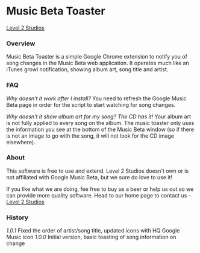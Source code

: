 # Music Beta Toaster
[Level 2 Studios](http://level2studios.com/ "Level 2 Studios")

### Overview

Music Beta Toaster is a simple Google Chrome extension to notify you of song changes in the Music Beta web application. It operates much like an iTunes growl notification, showing album art, song title and artist.

### FAQ

*Why doesn't it work after I install?*
You need to refresh the Google Music Beta page in order for the script to start watching for song changes.

*Why doesn't it show album art for my song? The CD has it!*
Your album art is not fully applied to every song on the album. The music toaster only uses the information you see at the bottom of the Music Beta window (so if there is not an image to go with the song, it will not look for the CD image elsewhere).

### About

This software is free to use and extend. Level 2 Studios doesn't own or is not affiliated with Google Music Beta, but we sure do love to use it!

If you like what we are doing, fee free to buy us a beer or help us out so we can provide more quality software. Head to our home page to contact us - [Level 2 Studios](http://level2studios.com/ "Level 2 Studios")

### History

*1.0.1* Fixed the order of artist/song title, updated icons with HQ Google Music icon
*1.0.0* Initial version, basic toasting of song information on change
